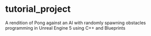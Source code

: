 # tutorial_project
 A rendition of Pong against an AI with randomly spawning obstacles programming in Unreal Engine 5 using C++ and Blueprints
